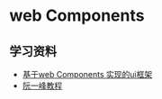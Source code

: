 # web Components
## 学习资料
- [基于web Components 实现的ui框架](https://xy-ui.codelabo.cn/)
- [阮一峰教程](http://www.ruanyifeng.com/blog/2019/08/web_components.html)